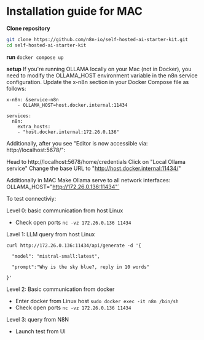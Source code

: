 # Installation guide for MAC


**Clone repository**
```bash
git clone https://github.com/n8n-io/self-hosted-ai-starter-kit.git
cd self-hosted-ai-starter-kit
```


**run**
`docker compose up`

**setup**
If you're running OLLAMA locally on your Mac (not in Docker), you need to modify the OLLAMA_HOST environment variable in the n8n service configuration. Update the x-n8n section in your Docker Compose file as follows:

```
x-n8n: &service-n8n
    - OLLAMA_HOST=host.docker.internal:11434

services:
  n8n:
    extra_hosts:
    - "host.docker.internal:172.26.0.136"
```

Additionally, after you see "Editor is now accessible via: http://localhost:5678/":

Head to http://localhost:5678/home/credentials
Click on "Local Ollama service"
Change the base URL to "http://host.docker.internal:11434/"


Additionally in MAC
Make Ollama serve to all network interfaces:
OLLAMA_HOST="http://172.26.0.136:11434"`

To test connectiviy:

Level 0: basic communication from host Linux
- Check open ports
`nc -vz 172.26.0.136 11434`

Lavel 1: LLM query from host Linux
```
curl http://172.26.0.136:11434/api/generate -d '{

  "model": "mistral-small:latest",

  "prompt":"Why is the sky blue?, reply in 10 words"

}'
```
Level 2: Basic communication from docker
- Enter docker from Linux host
`sudo docker exec -it n8n /bin/sh`
- Check open ports
`nc -vz 172.26.0.136 11434`

Level 3: query from N8N
- Launch test from UI



